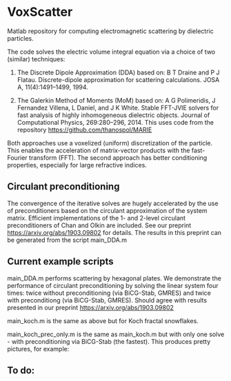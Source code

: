 # VoxScatter

Matlab repository for computing electromagnetic scattering by dielectric particles.

The code solves the electric volume integral equation via a choice of two (similar) techniques:

1. The Discrete Dipole Approximation (DDA) based on: 
B T Draine and P J Flatau. Discrete-dipole approximation for scattering calculations. JOSA A, 11(4):1491–1499, 1994.

2. The Galerkin Method of Moments (MoM) based on:
A G Polimeridis, J Fernandez Villena, L Daniel, and J K White. Stable FFT-JVIE solvers for fast analysis of highly
inhomogeneous dielectric objects. Journal of Computational Physics, 269:280–296, 2014. This uses code from the
repository https://github.com/thanospol/MARIE

Both approaches use a voxelized (uniform) discretization of the particle. This enables the acceleration of 
matrix-vector products with the fast-Fourier transform (FFT). The second approach has better conditioning properties, especially for large refractive indices.

## Circulant preconditioning

The convergence of the iterative solves are hugely accelerated by the use of preconditioners based on the circulant 
approximation of the system matrix. Efficient implementations of the 1- and 2-level circulant preconditioners of 
Chan and Olkin are included. See our preprint https://arxiv.org/abs/1903.09802 for details. The results in this preprint can be generated from the script main_DDA.m

## Current example scripts
main_DDA.m performs scattering by hexagonal plates. We demonstrate the performance of circulant preconditioning by solving the linear system four times: twice without preconditioning (via BiCG-Stab, GMRES) and twice with preconditiong (via BiCG-Stab, GMRES). Should agree with results presented in our preprint https://arxiv.org/abs/1903.09802

main_koch.m is the same as above but for Koch fractal snowflakes.

main_koch_prec_only.m is the same as main_koch.m but with only one solve - with preconditioning via BiCG-Stab (the fastest). This produces pretty pictures, for example:

## To do:
